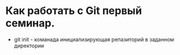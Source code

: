 # Как работать с Git первый семинар.

* git init - команада инициализирующая репазиторий в заданном директории 